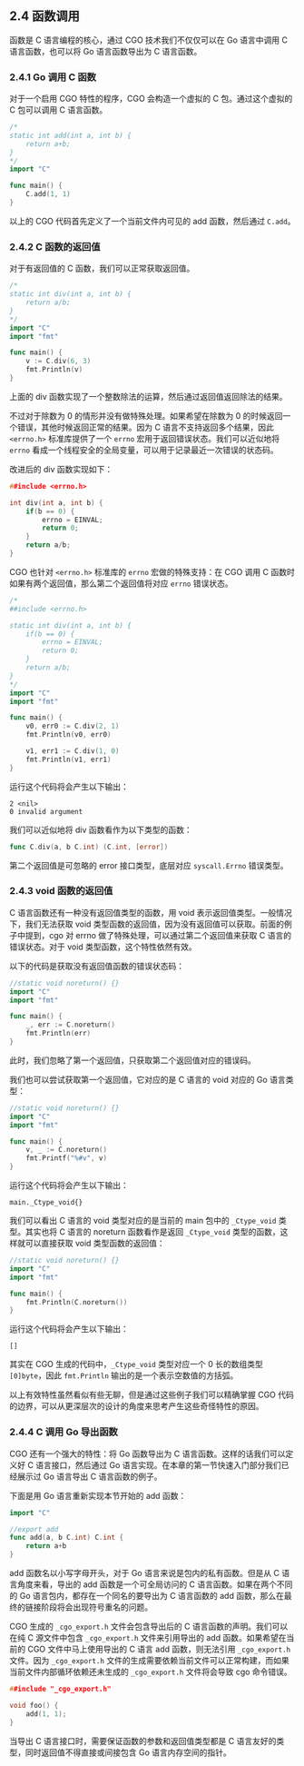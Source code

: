## 2.4 函数调用

函数是 C 语言编程的核心，通过 CGO 技术我们不仅仅可以在 Go 语言中调用 C 语言函数，也可以将 Go 语言函数导出为 C 语言函数。

### 2.4.1 Go 调用 C 函数

对于一个启用 CGO 特性的程序，CGO 会构造一个虚拟的 C 包。通过这个虚拟的 C 包可以调用 C 语言函数。

```go
/*
static int add(int a, int b) {
	return a+b;
}
*/
import "C"

func main() {
	C.add(1, 1)
}
```

以上的 CGO 代码首先定义了一个当前文件内可见的 add 函数，然后通过 `C.add`。

### 2.4.2 C 函数的返回值

对于有返回值的 C 函数，我们可以正常获取返回值。

```go
/*
static int div(int a, int b) {
	return a/b;
}
*/
import "C"
import "fmt"

func main() {
	v := C.div(6, 3)
	fmt.Println(v)
}
```

上面的 div 函数实现了一个整数除法的运算，然后通过返回值返回除法的结果。

不过对于除数为 0 的情形并没有做特殊处理。如果希望在除数为 0 的时候返回一个错误，其他时候返回正常的结果。因为 C 语言不支持返回多个结果，因此 `<errno.h>` 标准库提供了一个 `errno` 宏用于返回错误状态。我们可以近似地将 `errno` 看成一个线程安全的全局变量，可以用于记录最近一次错误的状态码。

改进后的 div 函数实现如下：

```c
##include <errno.h>

int div(int a, int b) {
	if(b == 0) {
		errno = EINVAL;
		return 0;
	}
	return a/b;
}
```

CGO 也针对 `<errno.h>` 标准库的 `errno` 宏做的特殊支持：在 CGO 调用 C 函数时如果有两个返回值，那么第二个返回值将对应 `errno` 错误状态。

```go
/*
##include <errno.h>

static int div(int a, int b) {
	if(b == 0) {
		errno = EINVAL;
		return 0;
	}
	return a/b;
}
*/
import "C"
import "fmt"

func main() {
	v0, err0 := C.div(2, 1)
	fmt.Println(v0, err0)

	v1, err1 := C.div(1, 0)
	fmt.Println(v1, err1)
}
```

运行这个代码将会产生以下输出：

```
2 <nil>
0 invalid argument
```

我们可以近似地将 div 函数看作为以下类型的函数：

```go
func C.div(a, b C.int) (C.int, [error])
```

第二个返回值是可忽略的 error 接口类型，底层对应 `syscall.Errno` 错误类型。

### 2.4.3 void 函数的返回值

C 语言函数还有一种没有返回值类型的函数，用 void 表示返回值类型。一般情况下，我们无法获取 void 类型函数的返回值，因为没有返回值可以获取。前面的例子中提到，cgo 对 errno 做了特殊处理，可以通过第二个返回值来获取 C 语言的错误状态。对于 void 类型函数，这个特性依然有效。

以下的代码是获取没有返回值函数的错误状态码：

```go
//static void noreturn() {}
import "C"
import "fmt"

func main() {
	_, err := C.noreturn()
	fmt.Println(err)
}
```

此时，我们忽略了第一个返回值，只获取第二个返回值对应的错误码。

我们也可以尝试获取第一个返回值，它对应的是 C 语言的 void 对应的 Go 语言类型：

```go
//static void noreturn() {}
import "C"
import "fmt"

func main() {
	v, _ := C.noreturn()
	fmt.Printf("%#v", v)
}
```

运行这个代码将会产生以下输出：

```
main._Ctype_void{}
```

我们可以看出 C 语言的 void 类型对应的是当前的 main 包中的 `_Ctype_void` 类型。其实也将 C 语言的 noreturn 函数看作是返回 `_Ctype_void` 类型的函数，这样就可以直接获取 void 类型函数的返回值：

```go
//static void noreturn() {}
import "C"
import "fmt"

func main() {
	fmt.Println(C.noreturn())
}
```

运行这个代码将会产生以下输出：

```
[]
```

其实在 CGO 生成的代码中，`_Ctype_void` 类型对应一个 0 长的数组类型 `[0]byte`，因此 `fmt.Println` 输出的是一个表示空数值的方括弧。

以上有效特性虽然看似有些无聊，但是通过这些例子我们可以精确掌握 CGO 代码的边界，可以从更深层次的设计的角度来思考产生这些奇怪特性的原因。


### 2.4.4 C 调用 Go 导出函数

CGO 还有一个强大的特性：将 Go 函数导出为 C 语言函数。这样的话我们可以定义好 C 语言接口，然后通过 Go 语言实现。在本章的第一节快速入门部分我们已经展示过 Go 语言导出 C 语言函数的例子。

下面是用 Go 语言重新实现本节开始的 add 函数：

```go
import "C"

//export add
func add(a, b C.int) C.int {
	return a+b
}
```

add 函数名以小写字母开头，对于 Go 语言来说是包内的私有函数。但是从 C 语言角度来看，导出的 add 函数是一个可全局访问的 C 语言函数。如果在两个不同的 Go 语言包内，都存在一个同名的要导出为 C 语言函数的 add 函数，那么在最终的链接阶段将会出现符号重名的问题。

CGO 生成的 `_cgo_export.h` 文件会包含导出后的 C 语言函数的声明。我们可以在纯 C 源文件中包含 `_cgo_export.h` 文件来引用导出的 add 函数。如果希望在当前的 CGO 文件中马上使用导出的 C 语言 add 函数，则无法引用 `_cgo_export.h` 文件。因为 `_cgo_export.h` 文件的生成需要依赖当前文件可以正常构建，而如果当前文件内部循环依赖还未生成的 `_cgo_export.h` 文件将会导致 cgo 命令错误。

```c
##include "_cgo_export.h"

void foo() {
	add(1, 1);
}
```

当导出 C 语言接口时，需要保证函数的参数和返回值类型都是 C 语言友好的类型，同时返回值不得直接或间接包含 Go 语言内存空间的指针。

